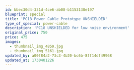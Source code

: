 ```yaml
---
id: bbec30d4-331d-4ce6-ab08-b1153138e197
blueprint: special
title: 'PC18 Power Cable Prototype UNSHIELDED'
type_of_special: power-cable
description: 'PC18 UNSHIELDED for low noise environment'
original_price: 750
price: 475
images:
  - thumbnail_img_4859.jpg
  - thumbnail_img_5161.jpg
updated_by: a00f84a2-73c3-4b20-bc6b-8ff14df49968
updated_at: 1730401226
---
```

